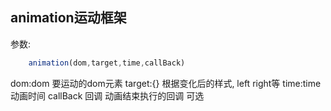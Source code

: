 ## animation运动框架

参数:

```javascript
    animation(dom,target,time,callBack)
```

dom:dom     要运动的dom元素
target:{}   根据变化后的样式,    left    right等
time:time   动画时间
callBack    回调    动画结束执行的回调 可选